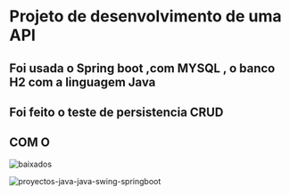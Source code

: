 <h1>Projeto de desenvolvimento de uma API</h1>
<h2>Foi usada o Spring boot ,com MYSQL , o banco  H2 com a linguagem Java </h2>

<h2>Foi feito o teste de persistencia CRUD</h2>
      <h2>COM O</h2>



![baixados](https://github.com/user-attachments/assets/0049784b-5c73-4310-a107-df4dfc5ac686)

      

![proyectos-java-java-swing-springboot](https://github.com/user-attachments/assets/7ca76277-e7ef-424a-8ec1-b9e090f03f83)
